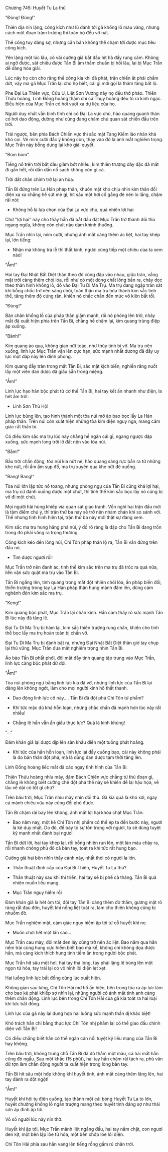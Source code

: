 




Chương 745: Huyết Tu La thủ


"Đùng! Đùng!"

Thiên địa nín lặng, công kích như lũ đánh tới gã khổng lồ màu vàng, nhưng cách một đoạn trăm trượng thì toàn bộ đều vỡ nát.

Thế công tuy đáng sợ, nhưng căn bản không thể chạm tới được mục tiêu công kích.

Yên lặng một lúc lâu, có vài cường giả bắt đầu hít hà đầy rung cảm. Không ai ngờ được, sát chiêu được Tần Bi âm thầm chuẩn bị hồi lâu, lại bị Mục Trần dễ dàng hóa giải.

Lúc nãy họ còn cho rằng thế công kia khi đã phát, trận chiến ắt phải chấm dứt, vậy mà gã Mục Trần lại cho họ biết, cái gì mới gọi là thâm tàng bất lộ.

Phe Đại La Thiên vực, Cửu U, Liệt Sơn Vương này nọ đều thở phào. Thiên Thứu hoàng, Linh Đồng hoàng thậm chí cả Thụy hoàng đều tỏ ra kinh ngạc. Biểu hiện của Mục Trần có hơi vượt xa dự liệu của họ.

Người duy nhất vẫn bình tĩnh chỉ có Đại La vực chủ, hào quang quanh thân có hơi dao động, dường như cũng đang chăm chú quan sát chiến đấu trên trời.

Trái ngược, bên phía Bách Chiến vực thì sắc mặt Tàng Kiếm lão nhân khá khó coi. Vẻ mỉm cười đắc ý không còn, thay vào đó là ánh mắt nghiêm trọng. Mục Trần này bỗng dưng lại khó giải quyết.

"Bùm bùm"

Tiếng nổ trên trời bắt đầu giảm bớt nhiều, kim thiền trượng dày đặc đã mất đi gần hết, rồi dần dần nổ sạch không còn gì cả.

Trời đất chân chính trở lại an hòa.

Tần Bi đứng trên La Hán pháp thân, khuôn mặt khó chịu nhìn kim thân đối diện xa xa chẳng hề sứt mẻ gì, hít sâu một hơi cố gắng đè nén lo lắng, chậm rãi nói:

- Không hổ là lựa chọn của Đại La vực chủ, quả nhiên lợi hại.

Chữ "lợi hại" này cho thấy hắn đã bắt đầu đặt Mục Trần trở thành đối thủ ngang ngửa, không còn chút nào dám khinh thường.

Mục Trần nhìn lại, mỉm cười, nhưng ánh mắt càng thêm ác liệt, hai tay khép lại, lớn tiếng:

- Nhận mà không trả lễ thì thất kính, ngươi cũng tiếp một chiêu của ta xem nào!

"Ầm!"

Hai tay Đại Nhật Bất Diệt thân theo đó cũng đập vào nhau, giữa trán, vầng mặt trời càng thêm chói lóa, rồi như có một dòng chất lỏng bắn ra, chảy dọc theo thân hình khổng lồ, đổ vào Đại Tu Di Ma Trụ. Ma trụ đang ngập tràn sát khí bỗng chốc trở nên sáng chói, toàn thân ma trụ hóa thành kim sắc tinh thể, tăng thêm độ cứng rắn, khiến nó chắc chắn đến mức vô kiên bất tồi.

"Đùng!"

Bàn chân khổng lồ của pháp thân giậm mạnh, rồi nó phóng lên trời, nháy mắt đã xuất hiện phía trên Tần Bi, chẳng hề chậm lại, kim quang trùng điệp ập xuống.

"Bành!"

Kim quang ào qua, không gian nứt toác, như thủy tinh bị vỡ. Ma trụ nện xuống, linh lực Mục Trần vận lên cực hạn, sức mạnh nhất dương đã đẩy uy lực một đập này lên đỉnh phong.

Kim quang đầy tràn trong mắt Tần Bi, sắc mặt kịch biến, nghiến răng nuốt lấy một viên đan dược đã giấu sẵn trong miệng.

"Ầm!"

Linh lực hạo hãn bộc phát từ cơ thể Tần Bi, hai tay kết ấn nhanh như điện, la hét ầm trời:

- Linh Sơn Thủ Hộ!

Linh lực bùng lên, tạo hình thành một tòa núi mờ ảo bao bọc lấy La Hán pháp thân. Trên núi còn xuất hiện những tòa kim điện nguy nga, mang cảm giác rất thần bí.

Có điều kim sắc ma trụ lúc này chẳng hề ngán cái gì, ngang ngược đập xuống, sức mạnh long trời lở đất nện vào tòa núi.

"Bằm!"

Bầu trời chấn động, tòa núi kia nứt nẻ, hào quang sáng rực bắn ra từ những khe nứt, rồi ầm ầm sụp đổ, ma trụ xuyên qua khe nứt đè xuống.

"Bang! Bang!"

Tòa núi lớn lập tức nổ toang, nhưng phòng ngự của Tần Bi cũng khá lợi hại, ma trụ cứ đánh xuống được một chút, thì tinh thể kim sắc bọc lấy nó cũng bị vỡ đi một chút.

Mọi người hãi hùng khiếp vía quan sát giao tranh. Vốn nghĩ hai trận đầu mới là tâm điểm chú ý, thì trận thứ ba này sẽ trở nên nhàm chán khi so sánh với. Thế nhưng tình hình hiện tại, trận thứ ba này mới thật sự đáng xem.

Kim sắc ma trụ hung hăng phá núi, ý đồ rõ ràng là đập cho Tần Bi đang trốn trong đó phải văng ra trọng thương.

Công kích kéo đến lòng núi, Chí Tôn pháp thân lộ ra, Tần Bi vẫn đứng trên đầu nó.

- Tìm được ngươi rồi!

Mục Trần trở nên đanh ác, tinh thể kim sắc trên ma trụ đã tróc ra quá nửa, liền vận sức quật ma trụ vào Tần Bi.

Tần Bi ngẩng lên, tinh quang trong mắt đột nhiên chói lòa, ấn pháp biến đổi, thiền trượng trong tay La Hán pháp thân hung mãnh đâm lên, dũng cảm nghênh đón kim sắc ma trụ.

"Keng!"

Kim quang bộc phát, Mục Trần lại chấn kinh. Hắn cảm thấy rõ sức mạnh Tần Bi lúc này đã tăng lê.

Đại Tu Di Ma Trụ bị hãm lại, kim sắc thiền trượng rung chấn, khiến cho tinh thể bọc lấy ma trụ hoàn toàn bị chấn vỡ.

Đại Tu Di Ma Trụ bị đánh bật ra, nhưng Đại Nhật Bất Diệt thân giơ tay chụp lại thủ vững, Mục Trần đưa mắt nghiêm trọng nhìn Tần Bi.

Áo bào Tần Bi phất phới, đôi mắt đầy tinh quang tập trung vào Mục Trần, linh lực càng bộc phát dữ dội.

"Ầm!"

Tòa núi phòng ngự bằng linh lực kia đã vỡ, nhưng linh lực của Tần Bi lại dâng lên không ngớt, làm cho mọi người kinh hô thất thanh.

- Dao động linh lực cỡ này.... Tần Bi đã đột phá Chí Tôn tứ phẩm?

- Khí tức mặc dù khá hỗn loạn, nhưng chắc chắn đã mạnh hơn lúc nãy rất nhiều!

- Chẳng lẽ hắn vẫn ẩn giấu thực lực? Quả là kinh khủng!

"..."

Đám khán giả lại được dịp lên sân khấu diễn một tuồng phát hoảng.

- Khí tức của hắn hỗn loạn, linh lực lại đầy cuồng bạo, cái này không phải là do bản thân đột phá, mà là dùng đan dược tạm thời tăng lên.

Linh Đồng hoàng liếc mắt đã cáo ngay tình hình của Tần Bi.

Thiên Thứu hoàng nhíu mày, đám Bách Chiến vực chẳng từ thủ đoạn gì, chẳng lẽ không biết cưỡng chế đột phá thế này sẽ khiến để lại hậu họa, về lâu về dài có tốt gì chứ?

Trên bầu trời, Mục Trần nhíu mày nhìn đối thủ. Gã kia quá là khó xơi, ngay cả mãnh chiêu vừa nãy cũng đối phó được.

Tần Bi chậm rãi bay lên không, ánh mắt lợi hại khóa chặt Mục Trần:

- Bao năm nay, một kẻ Chí Tôn nhị phẩm có thể ép ta đến bước này, ngươi là kẻ duy nhất. Do đó, để bày tỏ sự tôn trọng với ngươi, ta sẽ dùng tuyệt kỹ mạnh nhất đánh bại ngươi

Tần Bi dứt lời, hai tay khép lại, rồi bỗng nhiên run lên, một làn máu chảy ra, rồi nhanh chóng phủ đỏ cả bàn tay, toát ra khí tức rất hung bạo.

Cường giả hai bên nhìn thấy cảnh này, nhất thời có người la lớn.

- Thần thuật đỉnh cấp của Đại Bi Thiên, Huyết Tu La thủ?

- Thần thuật này sau khi thi triển, hai tay sẽ bị phế cả tháng. Tần Bi quả nhiên muốn liều mạng.

- Mục Trần nguy hiểm rồi

Đám khán giả la hét ỏm tỏi, đôi tay Tần Bi càng thêm đỏ thắm, gương mặt rõ ràng rất đau đớn, huyết khí nồng liệt toát ra, làm cho thiên không cũng bị nhuốm đỏ.

Mục Trần nghiêm mặt, cảm giác nguy hiểm ập tới từ cỗ huyết khí nọ.

- Muốn chơi hết một lần sao...

Mục Trần cau mày, đôi mắt đen láy cũng trở nên ác liệt. Bao năm qua hắn nếm trải cùng hung cực hiểm biết bao mà kể, không chỉ không dọa được hắn, mà càng kích thích hung tính tiềm ẩn trong người bộc phát.

Mục Trần hít sâu một hơi, hai tay thả lỏng, tay phải lặng lẽ bùng lên một ngọn tử hỏa, tay trái lại có vô hình lôi điện lẹt xẹt.

Hai luồng linh lực bất đồng cùng lúc xuất hiện.

Không gian sau lưng, Chí Tôn Hải mơ hồ ẩn hiện, bên trong tỏa ra áp lực làm cho bao kẻ phải khiếp sợ nhìn lại, những người có ánh mắt tinh anh càng thêm chấn động. Linh lực bên trong Chí Tôn Hải của gã kia toát ra hai loại khí tức bất đồng.

Linh lực của gã này lại dung hợp hai luồng sức mạnh thần dị khác biệt!

Khó trách hắn chỉ bằng thực lực Chí Tôn nhị phẩm lại có thể giao đấu chính diện với Tần Bi!

Có điều chẳng biết hắn có thể ngăn cản nổi tuyệt kỹ liều mạng của Tần Bi hay không.

Trên bầu trời, không trung chỗ Tần Bi đã đỏ thắm một màu, cả hai mắt hắn cũng đỏ ngầu. Sau một khắc (15 phút), hai tay hắn chậm rãi tách ra, phù văn dữ tợn làm chấn động người ta xuất hiện trong lòng bàn tay.

Tần Bi hít sâu một hớp không khí huyết tinh, ánh mắt càng thêm lăng lên, hai tay đánh ra đột ngột!

"Ầm!"

Huyết khí hội tụ điên cuồng, tạo thành một cái bóng Huyết Tu La to lớn, huyết chưởng khổng lồ ngàn trượng mang theo huyết tinh đáng sợ như thái sơn áp đỉnh ập tới.

Vô số người lúc này nín thở.

Huyết khí ập tới, Mục Trần mãnh liệt ngẩng đầu, hai tay nắm chặt, con ngươi đen kịt, một bên lập lòe tử hỏa, một bên chớp lóe lôi điện.

Chí Tôn Hải phía sau hắn vang lên tiếng rồng gầm rú chân trời.





